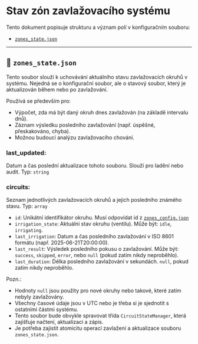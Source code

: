 # Stav zón zavlažovacího systému

Tento dokument popisuje strukturu a význam polí v konfiguračním souboru:

- [`zones_state.json`](./zones_state.json)

---

## 🔧 `zones_state.json`

Tento soubor slouží k uchovávání aktuálního stavu zavlažovacích okruhů v systému. Nejedná se o konfigurační soubor, ale o stavový soubor, který je aktualizován během nebo po zavlažování.

Používá se především pro:
- Výpočet, zda má být daný okruh dnes zavlažován (na základě intervalu dnů).
- Záznam výsledku posledního zavlažování (např. úspěšné, přeskakováno, chyba).
- Možnou budoucí analýzu zavlažovacího chování.

### last_updated:
Datum a čas poslední aktualizace tohoto souboru. Slouží pro ladění nebo audit.
Typ: `string`

### circuits:
Seznam jednotlivých zavlažovacích okruhů a jejich posledního známého stavu.
Typ: `array`

- `id`: Unikátní identifikátor okruhu. Musí odpovídat id z [`zones_config.json`](./../config/zones_config.json)
- `irrigation_state`: Aktuální stav okruhu (ventilu). Může být: `idle`, `irrigating`.
- `last_irrigation`: Datum a čas posledního zavlažování v ISO 8601 formátu (např. 2025-06-21T20:00:00).
- `last_result`: Výsledek posledního pokusu o zavlažování. Může být: `success`, `skipped`, `error`, nebo `null` (pokud zatím nikdy neproběhlo).
- `last_duration`: Délka posledního zavlažování v sekundách. `null`, pokud zatím nikdy neproběhlo.


Pozn.:
- Hodnoty `null` jsou použity pro nové okruhy nebo takové, které zatím nebyly zavlažovány.
- Všechny časové údaje jsou v UTC nebo je třeba si je sjednotit s ostatními částmi systému.
- Tento soubor bude obvykle spravovat třída `CircuitStateManager`, která zajišťuje načtení, aktualizaci a zápis.
- Je potřeba zajistit atomicitu operací zavlažení a aktualizace souboru `zones_state.json`.